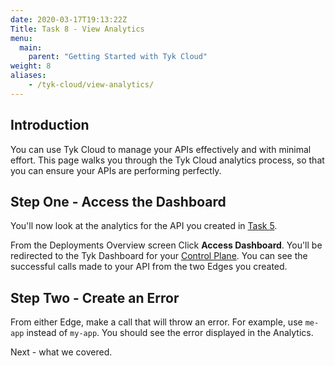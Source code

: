 ```yaml
---
date: 2020-03-17T19:13:22Z
Title: Task 8 - View Analytics
menu:
  main:
    parent: "Getting Started with Tyk Cloud"
weight: 8
aliases:
    - /tyk-cloud/view-analytics/
---
```


## Introduction

You can use Tyk Cloud to manage your APIs effectively and with minimal effort. This page walks you through the Tyk Cloud analytics process, so that you can ensure your APIs are performing perfectly. 

## Step One - Access the Dashboard

You'll now look at the analytics for the API you created in [Task 5](/docs/tyk-cloud/getting-started-tyk-cloud/first-api/).

From the Deployments Overview screen Click **Access Dashboard**. You'll be redirected to the Tyk Dashboard for your [Control Plane](/docs/tyk-cloud/glossary/glossary/#control-plane). You can see the successful calls made to your API from the two Edges you created.

## Step Two - Create an Error

From either Edge, make a call that will throw an error. For example, use `me-app` instead of `my-app`. You should see the error displayed in the Analytics.

Next - what we covered.